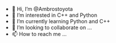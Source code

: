 - 👋 Hi, I’m @Ambrostoyota
- 👀 I’m interested in C++ and Python
- 🌱 I’m currently learning Python and C++
- 💞️ I’m looking to collaborate on ...
- 📫 How to reach me ...

<!---
Ambrostoyota/Ambrostoyota is a ✨ special ✨ repository because its `README.md` (this file) appears on your GitHub profile.
You can click the Preview link to take a look at your changes.
--->
